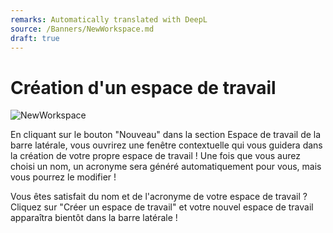 ```yaml
---
remarks: Automatically translated with DeepL
source: /Banners/NewWorkspace.md
draft: true
---
```


# Création d'un espace de travail

![NewWorkspace](https://github.com/ssc-sp/datahub-docs/assets/56747050/b7b2ebd3-567f-4c1e-8096-7e471090d7cb)

En cliquant sur le bouton "Nouveau" dans la section Espace de travail de la barre latérale, vous ouvrirez une fenêtre contextuelle qui vous guidera dans la création de votre propre espace de travail ! Une fois que vous aurez choisi un nom, un acronyme sera généré automatiquement pour vous, mais vous pourrez le modifier !

Vous êtes satisfait du nom et de l'acronyme de votre espace de travail ? Cliquez sur "Créer un espace de travail" et votre nouvel espace de travail apparaîtra bientôt dans la barre latérale !
